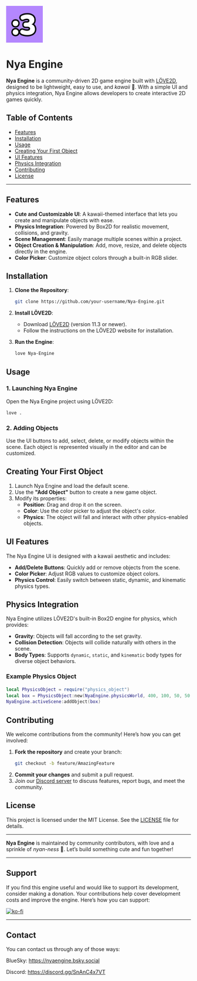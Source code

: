 <p align="left">
  <img width="100" alt="Nya Engine logo" src="docs/NyaEngine.jpg">
</p>

# Nya Engine

**Nya Engine** is a community-driven 2D game engine built with [LÖVE2D](https://love2d.org/), designed to be lightweight, easy to use, and *kawaii* 🌸. With a simple UI and physics integration, Nya Engine allows developers to create interactive 2D games quickly.

## Table of Contents

- [Features](#features)
- [Installation](#installation)
- [Usage](#usage)
- [Creating Your First Object](#creating-your-first-object)
- [UI Features](#ui-features)
- [Physics Integration](#physics-integration)
- [Contributing](#contributing)
- [License](#license)

---

## Features

- **Cute and Customizable UI**: A kawaii-themed interface that lets you create and manipulate objects with ease.
- **Physics Integration**: Powered by Box2D for realistic movement, collisions, and gravity.
- **Scene Management**: Easily manage multiple scenes within a project.
- **Object Creation & Manipulation**: Add, move, resize, and delete objects directly in the engine.
- **Color Picker**: Customize object colors through a built-in RGB slider.

## Installation

1. **Clone the Repository**:
   ```bash
   git clone https://github.com/your-username/Nya-Engine.git
   ```
2. **Install LÖVE2D**:
   - Download [LÖVE2D](https://love2d.org/) (version 11.3 or newer).
   - Follow the instructions on the LÖVE2D website for installation.

3. **Run the Engine**:
   ```bash
   love Nya-Engine
   ```

## Usage

### 1. Launching Nya Engine

Open the Nya Engine project using LÖVE2D:
```bash
love .
```

### 2. Adding Objects

Use the UI buttons to add, select, delete, or modify objects within the scene. Each object is represented visually in the editor and can be customized.

## Creating Your First Object

1. Launch Nya Engine and load the default scene.
2. Use the **"Add Object"** button to create a new game object.
3. Modify its properties:
   - **Position**: Drag and drop it on the screen.
   - **Color**: Use the color picker to adjust the object's color.
   - **Physics**: The object will fall and interact with other physics-enabled objects.

## UI Features

The Nya Engine UI is designed with a kawaii aesthetic and includes:

- **Add/Delete Buttons**: Quickly add or remove objects from the scene.
- **Color Picker**: Adjust RGB values to customize object colors.
- **Physics Control**: Easily switch between static, dynamic, and kinematic physics types.

## Physics Integration

Nya Engine utilizes LÖVE2D's built-in Box2D engine for physics, which provides:

- **Gravity**: Objects will fall according to the set gravity.
- **Collision Detection**: Objects will collide naturally with others in the scene.
- **Body Types**: Supports `dynamic`, `static`, and `kinematic` body types for diverse object behaviors.

### Example Physics Object

```lua
local PhysicsObject = require("physics_object")
local box = PhysicsObject:new(NyaEngine.physicsWorld, 400, 100, 50, 50, "dynamic")
NyaEngine.activeScene:addObject(box)
```

## Contributing

We welcome contributions from the community! Here’s how you can get involved:

1. **Fork the repository** and create your branch:
   ```bash
   git checkout -b feature/AmazingFeature
   ```
2. **Commit your changes** and submit a pull request.
3. Join our [Discord server](https://discord.com/invite/example) to discuss features, report bugs, and meet the community.

## License

This project is licensed under the MIT License. See the [LICENSE](LICENSE) file for details.

---

**Nya Engine** is maintained by community contributors, with love and a sprinkle of *nyan-ness* 🐾. Let’s build something cute and fun together!

---

## Support
If you find this engine useful and would like to support its development, consider making a donation. Your contributions help cover development costs and improve the engine. Here’s how you can support:

[![ko-fi](https://ko-fi.com/img/githubbutton_sm.svg)](https://ko-fi.com/M4M5XFVTB)

---

## Contact
You can contact us through any of those ways:

BlueSky: https://nyaengine.bsky.social

Discord: https://discord.gg/SnAnC4x7VT
